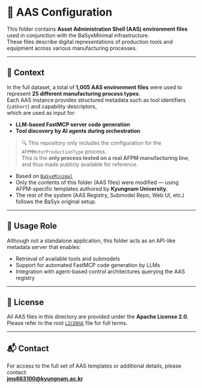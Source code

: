 # 📂 AAS Configuration

This folder contains **Asset Administration Shell (AAS) environment files** used in conjunction with the BaSyxMinimal infrastructure.  
These files describe digital representations of production tools and equipment across various manufacturing processes.

---

## 📌 Context

In the full dataset, a total of **1,005 AAS environment files** were used to represent **25 different manufacturing process types**.  
Each AAS instance provides structured metadata such as tool identifiers (`idShort`) and capability descriptors,  
which are used as input for:

- **LLM-based FastMCP server code generation**
- **Tool discovery by AI agents during orchestration**

> 🔍 This repository only includes the configuration for the `AFPMMotorProductionType` process.  
> This is the **only process tested on a real AFPM manufacturing line**, and thus made publicly available for reference.
- Based on [`BaSyxMinimal`](https://github.com/eclipse-basyx/basyx-java-server-sdk/tree/main/examples/BaSyxMinimal)
- Only the contents of this folder (AAS files) were modified — using AFPM-specific templates authored by **Kyungnam University**.
- The rest of the system (AAS Registry, Submodel Repo, Web UI, etc.) follows the BaSyx original setup.
---

## 🧠 Usage Role

Although not a standalone application, this folder acts as an API-like metadata server that enables:

- Retrieval of available tools and submodels
- Support for automated FastMCP code generation by LLMs
- Integration with agent-based control architectures querying the AAS registry

---

## 🪪 License

All AAS files in this directory are provided under the **Apache License 2.0**.  
Please refer to the root [`LICENSE`](../LICENSE) file for full terms.

---

## 📬 Contact

For access to the full set of AAS templates or additional details, please contact:  
**[jms663100@kyungnam.ac.kr](mailto:jms663100@kyungnam.ac.kr)**
